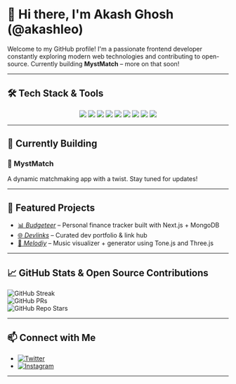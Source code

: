 # 👋 Hi there, I'm Akash Ghosh (@akashleo)

Welcome to my GitHub profile! I'm a passionate frontend developer constantly exploring modern web technologies and contributing to open-source. Currently building **MystMatch** – more on that soon!

---

## 🛠️ Tech Stack & Tools

<div align="center">
  <img src="https://img.shields.io/badge/Javascript-F7DF1E?logo=javascript&logoColor=black&style=for-the-badge" />
  <img src="https://img.shields.io/badge/Typescript-3178C6?logo=typescript&logoColor=white&style=for-the-badge" />
  <img src="https://img.shields.io/badge/React-61DAFB?logo=react&logoColor=black&style=for-the-badge" />
  <img src="https://img.shields.io/badge/Next.js-000000?logo=nextdotjs&logoColor=white&style=for-the-badge" />
  <img src="https://img.shields.io/badge/Node.js-339933?logo=nodedotjs&logoColor=white&style=for-the-badge" />
  <img src="https://img.shields.io/badge/Express.js-000000?logo=express&logoColor=white&style=for-the-badge" />
  <img src="https://img.shields.io/badge/MongoDB-47A248?logo=mongodb&logoColor=white&style=for-the-badge" />
  <img src="https://img.shields.io/badge/Svelte-FF3E00?logo=svelte&logoColor=white&style=for-the-badge" />
  <img src="https://img.shields.io/badge/Python-3776AB?logo=python&logoColor=white&style=for-the-badge" />
</div>

---

## 🚧 Currently Building

### 🔨 MystMatch  
A dynamic matchmaking app with a twist. Stay tuned for updates!

---

## 📌 Featured Projects

- [📊 *Budgeteer*](https://github.com/akashleo/budgeteer) – Personal finance tracker built with Next.js + MongoDB  
- [🌐 *Devlinks*](https://github.com/akashleo/devlinks) – Curated dev portfolio & link hub  
- [🎵 *Melodiy*](https://github.com/akashleo/melodiy) – Music visualizer + generator using Tone.js and Three.js

---

## 📈 GitHub Stats & Open Source Contributions

![GitHub Streak](https://streak-stats.demolab.com?user=akashleo&theme=dark&hide_border=true)  
![GitHub PRs](https://img.shields.io/github/issues-pr/akashleo?style=for-the-badge)  
![GitHub Repo Stars](https://img.shields.io/github/stars/akashleo?style=for-the-badge)

---

## 📫 Connect with Me

- [![Twitter](https://img.shields.io/badge/X-000000?logo=x&logoColor=white&style=for-the-badge)](https://x.com/akashleo_tw)
- [![Instagram](https://img.shields.io/badge/Instagram-E4405F?logo=instagram&logoColor=white&style=for-the-badge)](https://www.instagram.com/aqaash.g/)

---

<!---
akashleo/akashleo is a ✨ special ✨ repository because its `README.md` (this file) appears on your GitHub profile.
You can click the Preview link to take a look at your changes.
--->
